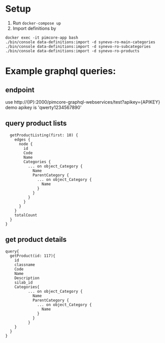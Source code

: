 
# Setup
1. Run ```docker-compose up```
2. Import definitions by
  ```
  docker exec -it pimcore-app bash
  ./bin/console data-definitions:import -d synevo-ro-main-categories
  ./bin/console data-definitions:import -d synevo-ro-subcategories
  ./bin/console data-definitions:import -d synevo-ro-products
  ```

# Example graphql queries:
## endpoint
use http://{IP}:2000/pimcore-graphql-webservices/test?apikey={APIKEY}
demo apikey is 'qwerty1234567890'

## query product lists
``` query {
  getProductListing(first: 10) {
    edges {
      node {
        id
        Code
        Name
        Categories {
          ... on object_Category {
            Name
            ParentCategory {
              ... on object_Category {
                Name
              }
            }
          }
        }
      }
    }
    totalCount
  }
}
```

## get product details
```
query{
  getProduct(id: 117){
    id
    classname
    Code
    Name
    Description
    silab_id
    Categories{
          ... on object_Category {
            Name
            ParentCategory {
              ... on object_Category {
                Name
              }
            }
          }
    }    
  }
}
```
